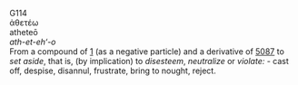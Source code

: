 G114  
ἀθετέω  
atheteō  
*ath-et-eh‘-o*  
From a compound of [1](g0001) (as a negative particle) and a derivative
of [5087](g5087) to *set* *aside*, that is, (by implication) to
*disesteem*, *neutralize* or *violate:* - cast off, despise, disannul,
frustrate, bring to nought, reject.  
